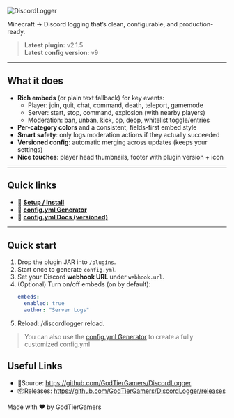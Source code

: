 ![DiscordLogger](https://files.godtiergamers.xyz/DiscordLogger-Banner.png "DiscordLogger")

Minecraft → Discord logging that’s clean, configurable, and production-ready.

> **Latest plugin:** v2.1.5  
> **Latest config version:** v9

---

## What it does

- **Rich embeds** (or plain text fallback) for key events:
    - Player: join, quit, chat, command, death, teleport, gamemode
    - Server: start, stop, command, explosion (with nearby players)
    - Moderation: ban, unban, kick, op, deop, whitelist toggle/entries
- **Per-category colors** and a consistent, fields-first embed style
- **Smart safety**: only logs moderation actions if they actually succeeded
- **Versioned config**: automatic merging across updates (keeps your settings)
- **Nice touches**: player head thumbnails, footer with plugin version + icon

---

## Quick links

- 🚀 **[Setup / Install](./setup.md)**
- 🧰 **[config.yml Generator](./generator/)**
- 📘 **[config.yml Docs (versioned)](./config/)**

---

## Quick start

1. Drop the plugin JAR into `/plugins`.
2. Start once to generate `config.yml`.
3. Set your Discord **webhook URL** under `webhook.url`.
4. (Optional) Turn on/off embeds (on by default):
   ```yaml
   embeds:
     enabled: true
     author: "Server Logs"
   ```
5. Reload: /discordlogger reload.
> You can also use the [config.yml Generator](./generator/) to create a fully customized config.yml

## Useful Links
- 🧩Source: https://github.com/GodTierGamers/DiscordLogger
- 📦Releases: https://github.com/GodTierGamers/DiscordLogger/releases

Made with ♥ by GodTierGamers